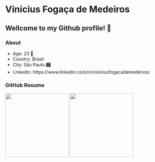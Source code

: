 <h1>Vinicius Fogaça de Medeiros</h1>
<h2>Wellcome to my Github profile! 🖖</h2>
<section class="container__intro">
  <div>
    <h3>About</h3>
    <ul>
      <li>Age: 23 🎂</li>
      <li>Country: Brasil </li>
      <li>City: São Paulo 🏙</li>
      <li>Linkedin: https://www.linkedin.com/in/viniciusfogacademedeiros/</li>
    </ul>
  </div>
  
  
  
  <div>
    <h3>GitHub Resume</h3>
    <img height='200em' src="https://github-readme-stats.vercel.app/api?username=CharalambosIoannou&show_icons=true&theme=tokyonight">
    <img height='200em' src="https://github-readme-stats.vercel.app/api/top-langs/?username=fogaca97&theme=tokyonight">
  </div>
</section>

